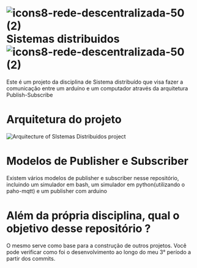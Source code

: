 # ![icons8-rede-descentralizada-50 (2)](https://user-images.githubusercontent.com/86129094/219879617-84bd7039-72f3-4d5b-884f-b59e0cf2a5a1.png) Sistemas distribuidos ![icons8-rede-descentralizada-50 (2)](https://user-images.githubusercontent.com/86129094/219879617-84bd7039-72f3-4d5b-884f-b59e0cf2a5a1.png)

Este é um projeto da disciplina de Sistema distribuído que visa fazer a comunicação entre um arduíno e um computador através da arquitetura Publish-Subscribe

# Arquitetura do projeto


![Arquitecture of SIstemas Distribuidos project](https://user-images.githubusercontent.com/86129094/219878505-5da3af13-7a74-4ed3-80ed-f28960f7af0e.jpg)

# Modelos de Publisher e Subscriber

Existem vários modelos de publisher e subscriber nesse repositório, incluindo um simulador em bash, um simulador em python(utilizando o paho-mqtt) e um publisher com arduino

# Além da própria disciplina, qual o objetivo desse repositório ?

O mesmo serve como base para a construção de outros projetos. Você pode verificar como foi o desenvolvimento ao longo do meu 3° período a partir dos commits.

